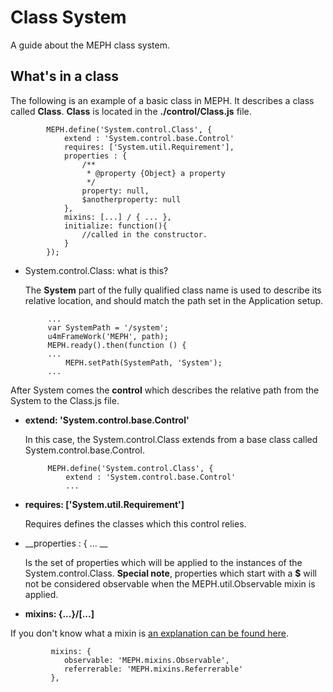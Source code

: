 ﻿# Class System

A guide about the MEPH class system.


## What's in a class

The following is an example of a basic class in MEPH. It describes a class called __Class__. __Class__ is located in the __./control/Class.js__ file. 
 
			MEPH.define('System.control.Class', {
				extend : 'System.control.base.Control'
				requires: ['System.util.Requirement'],
				properties : {
					/**
					 * @property {Object} a property
					 */
					property: null,
					$anotherproperty: null
				},
				mixins: [...] / { ... },
				initialize: function(){
					//called in the constructor.
				}
			});
-  System.control.Class: what is this?
			
	The __System__ part of the fully qualified class name is used to describe its relative location, and should match the path set in the Application setup.

			...
			var SystemPath = '/system';
			u4mFrameWork('MEPH', path);
			MEPH.ready().then(function () {
			...
				MEPH.setPath(SystemPath, 'System');
			...

After System comes the __control__ which describes the relative path from the System to the Class.js file.

-  __extend: 'System.control.base.Control'__

	In this case, the System.control.Class extends from a base class called System.control.base.Control.

			MEPH.define('System.control.Class', {
				extend : 'System.control.base.Control'
				...

-  __requires: ['System.util.Requirement']__

	Requires defines the classes which this control relies.

-  __properties : { ... __

	Is the set of properties which will be applied to the instances of the System.control.Class. __Special note__, properties which start with a __$__ will not be considered observable when the MEPH.util.Observable mixin is applied.

-  __mixins: {...}/[...]__

If you don't know what a mixin is [an explanation can be found here](#!/guide/mixins).

			 mixins: {
				observable: 'MEPH.mixins.Observable',
				referrerable: 'MEPH.mixins.Referrerable'
			 },

